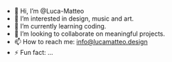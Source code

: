 - 👋 Hi, I’m @Luca-Matteo
- 👀 I’m interested in design, music and art.
- 🌱 I’m currently learning coding.
- 💞️ I’m looking to collaborate on meaningful projects.
- 📫 How to reach me: info@lucamatteo.design
- ⚡ Fun fact: ...

<!---
Luca-Matteo/Luca-Matteo is a ✨ special ✨ repository because its `README.md` (this file) appears on your GitHub profile.
You can click the Preview link to take a look at your changes.
--->
